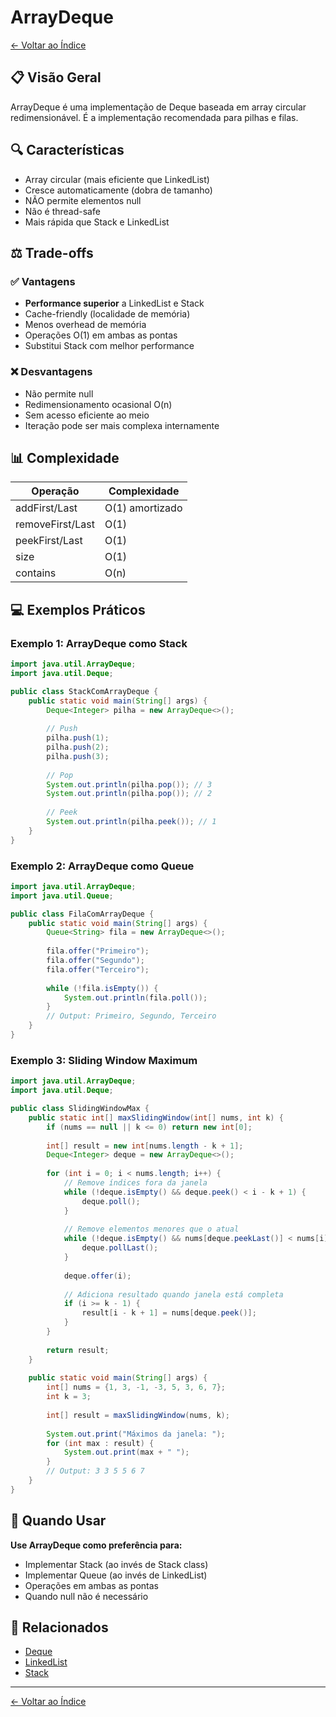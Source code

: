 # ArrayDeque

[← Voltar ao Índice](../README.md)

## 📋 Visão Geral

ArrayDeque é uma implementação de Deque baseada em array circular redimensionável. É a implementação recomendada para pilhas e filas.

## 🔍 Características

- Array circular (mais eficiente que LinkedList)
- Cresce automaticamente (dobra de tamanho)
- NÃO permite elementos null
- Não é thread-safe
- Mais rápida que Stack e LinkedList

## ⚖️ Trade-offs

### ✅ Vantagens
- **Performance superior** a LinkedList e Stack
- Cache-friendly (localidade de memória)
- Menos overhead de memória
- Operações O(1) em ambas as pontas
- Substitui Stack com melhor performance

### ❌ Desvantagens
- Não permite null
- Redimensionamento ocasional O(n)
- Sem acesso eficiente ao meio
- Iteração pode ser mais complexa internamente

## 📊 Complexidade

| Operação | Complexidade |
|----------|--------------|
| addFirst/Last | O(1) amortizado |
| removeFirst/Last | O(1) |
| peekFirst/Last | O(1) |
| size | O(1) |
| contains | O(n) |

## 💻 Exemplos Práticos

### Exemplo 1: ArrayDeque como Stack

```java
import java.util.ArrayDeque;
import java.util.Deque;

public class StackComArrayDeque {
    public static void main(String[] args) {
        Deque<Integer> pilha = new ArrayDeque<>();
        
        // Push
        pilha.push(1);
        pilha.push(2);
        pilha.push(3);
        
        // Pop
        System.out.println(pilha.pop()); // 3
        System.out.println(pilha.pop()); // 2
        
        // Peek
        System.out.println(pilha.peek()); // 1
    }
}
```

### Exemplo 2: ArrayDeque como Queue

```java
import java.util.ArrayDeque;
import java.util.Queue;

public class FilaComArrayDeque {
    public static void main(String[] args) {
        Queue<String> fila = new ArrayDeque<>();
        
        fila.offer("Primeiro");
        fila.offer("Segundo");
        fila.offer("Terceiro");
        
        while (!fila.isEmpty()) {
            System.out.println(fila.poll());
        }
        // Output: Primeiro, Segundo, Terceiro
    }
}
```

### Exemplo 3: Sliding Window Maximum

```java
import java.util.ArrayDeque;
import java.util.Deque;

public class SlidingWindowMax {
    public static int[] maxSlidingWindow(int[] nums, int k) {
        if (nums == null || k <= 0) return new int[0];
        
        int[] result = new int[nums.length - k + 1];
        Deque<Integer> deque = new ArrayDeque<>();
        
        for (int i = 0; i < nums.length; i++) {
            // Remove índices fora da janela
            while (!deque.isEmpty() && deque.peek() < i - k + 1) {
                deque.poll();
            }
            
            // Remove elementos menores que o atual
            while (!deque.isEmpty() && nums[deque.peekLast()] < nums[i]) {
                deque.pollLast();
            }
            
            deque.offer(i);
            
            // Adiciona resultado quando janela está completa
            if (i >= k - 1) {
                result[i - k + 1] = nums[deque.peek()];
            }
        }
        
        return result;
    }
    
    public static void main(String[] args) {
        int[] nums = {1, 3, -1, -3, 5, 3, 6, 7};
        int k = 3;
        
        int[] result = maxSlidingWindow(nums, k);
        
        System.out.print("Máximos da janela: ");
        for (int max : result) {
            System.out.print(max + " ");
        }
        // Output: 3 3 5 5 6 7
    }
}
```

## 🎯 Quando Usar

**Use ArrayDeque como preferência para:**
- Implementar Stack (ao invés de Stack class)
- Implementar Queue (ao invés de LinkedList)
- Operações em ambas as pontas
- Quando null não é necessário

## 🔗 Relacionados
- [Deque](./deque.md)
- [LinkedList](./linkedlist.md)
- [Stack](./stack.md)

---

[← Voltar ao Índice](../README.md)
